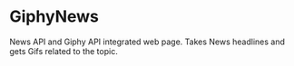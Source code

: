 # GiphyNews
News API and Giphy API integrated web page. Takes News headlines and gets Gifs related to the topic.

